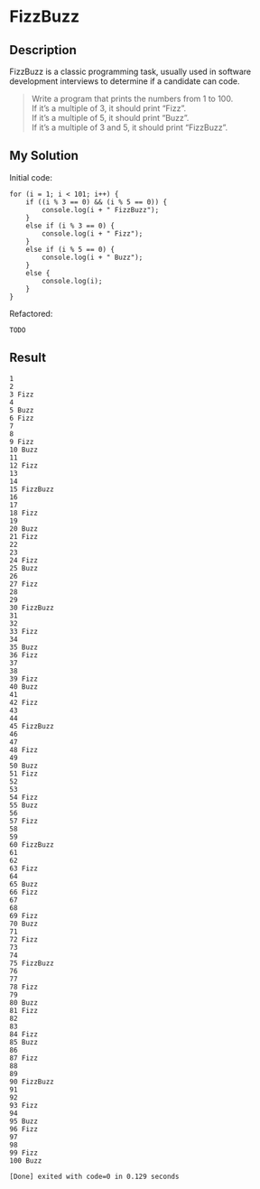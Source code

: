 # FizzBuzz

## Description

FizzBuzz is a classic programming task, usually used in software development interviews to determine if a candidate can code.

> Write a program that prints the numbers from 1 to 100.  
> If it’s a multiple of 3, it should print “Fizz”.  
> If it’s a multiple of 5, it should print “Buzz”.  
> If it’s a multiple of 3 and 5, it should print “FizzBuzz”.

## My Solution

Initial code:

```
for (i = 1; i < 101; i++) {
	if ((i % 3 == 0) && (i % 5 == 0)) {
		console.log(i + " FizzBuzz");
	}
	else if (i % 3 == 0) {
		console.log(i + " Fizz");
	}
	else if (i % 5 == 0) {
		console.log(i + " Buzz");
	}
	else {
		console.log(i);
	}
}
```

Refactored:

```
TODO
```

## Result

```
1
2
3 Fizz
4
5 Buzz
6 Fizz
7
8
9 Fizz
10 Buzz
11
12 Fizz
13
14
15 FizzBuzz
16
17
18 Fizz
19
20 Buzz
21 Fizz
22
23
24 Fizz
25 Buzz
26
27 Fizz
28
29
30 FizzBuzz
31
32
33 Fizz
34
35 Buzz
36 Fizz
37
38
39 Fizz
40 Buzz
41
42 Fizz
43
44
45 FizzBuzz
46
47
48 Fizz
49
50 Buzz
51 Fizz
52
53
54 Fizz
55 Buzz
56
57 Fizz
58
59
60 FizzBuzz
61
62
63 Fizz
64
65 Buzz
66 Fizz
67
68
69 Fizz
70 Buzz
71
72 Fizz
73
74
75 FizzBuzz
76
77
78 Fizz
79
80 Buzz
81 Fizz
82
83
84 Fizz
85 Buzz
86
87 Fizz
88
89
90 FizzBuzz
91
92
93 Fizz
94
95 Buzz
96 Fizz
97
98
99 Fizz
100 Buzz

[Done] exited with code=0 in 0.129 seconds
```
